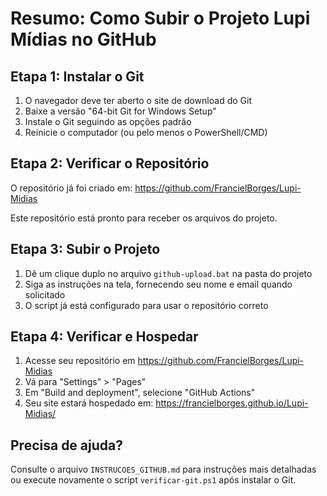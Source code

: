 # Resumo: Como Subir o Projeto Lupi Mídias no GitHub

## Etapa 1: Instalar o Git
1. O navegador deve ter aberto o site de download do Git
2. Baixe a versão "64-bit Git for Windows Setup"
3. Instale o Git seguindo as opções padrão
4. Reinicie o computador (ou pelo menos o PowerShell/CMD)

## Etapa 2: Verificar o Repositório
O repositório já foi criado em:
https://github.com/FrancielBorges/Lupi-Midias

Este repositório está pronto para receber os arquivos do projeto.

## Etapa 3: Subir o Projeto
1. Dê um clique duplo no arquivo `github-upload.bat` na pasta do projeto
2. Siga as instruções na tela, fornecendo seu nome e email quando solicitado
3. O script já está configurado para usar o repositório correto

## Etapa 4: Verificar e Hospedar
1. Acesse seu repositório em https://github.com/FrancielBorges/Lupi-Midias
2. Vá para "Settings" > "Pages"
3. Em "Build and deployment", selecione "GitHub Actions"
4. Seu site estará hospedado em: https://francielborges.github.io/Lupi-Midias/

## Precisa de ajuda?
Consulte o arquivo `INSTRUCOES_GITHUB.md` para instruções mais detalhadas ou execute novamente o script `verificar-git.ps1` após instalar o Git. 